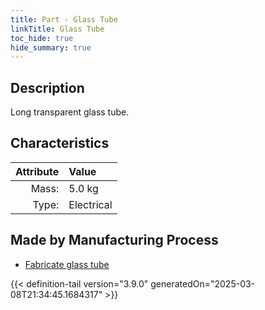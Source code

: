 ```yaml
---
title: Part - Glass Tube
linkTitle: Glass Tube
toc_hide: true
hide_summary: true
---
```

<!-- This is generated by the MarsSim HelpGenertor, do not edit. -->

## Description
Long transparent glass tube.

## Characteristics

| Attribute      | Value |
|--------:|:------|
|Mass:|5.0 kg|
|Type:|Electrical|

## Made by Manufacturing Process

- [Fabricate glass tube](/docs/definitions/process/fabricate-glass-tube)




{{< definition-tail version="3.9.0" generatedOn="2025-03-08T21:34:45.1684317" >}}



